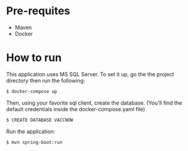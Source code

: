 # Pre-requites
  - Maven
  - Docker



# How to run
This application uses MS SQL Server. To set it up, go the the project directory then run the following:

```sh
$ docker-compose up
```

Then, using your favorite sql client, create the database. (You'll find the default credentials inside the docker-compose.yaml file)
```sh
$ CREATE DATABASE VACCNOW
```

Run the application:
```sh
$ mvn spring-boot:run
```

